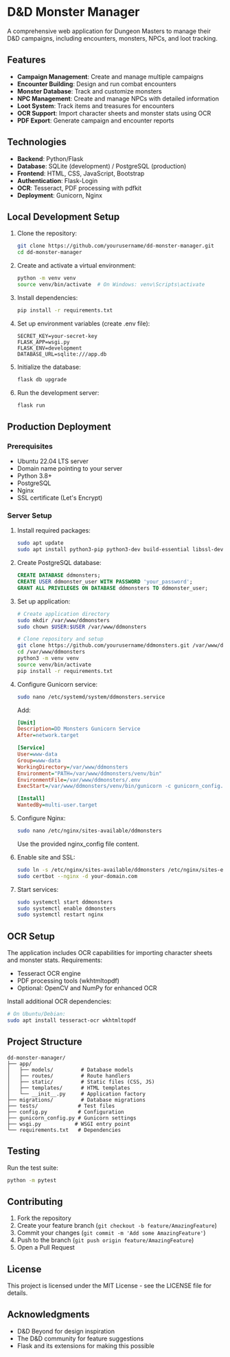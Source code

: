 # D&D Monster Manager

A comprehensive web application for Dungeon Masters to manage their D&D campaigns, including encounters, monsters, NPCs, and loot tracking.

## Features

- **Campaign Management**: Create and manage multiple campaigns
- **Encounter Building**: Design and run combat encounters
- **Monster Database**: Track and customize monsters
- **NPC Management**: Create and manage NPCs with detailed information
- **Loot System**: Track items and treasures for encounters
- **OCR Support**: Import character sheets and monster stats using OCR
- **PDF Export**: Generate campaign and encounter reports

## Technologies

- **Backend**: Python/Flask
- **Database**: SQLite (development) / PostgreSQL (production)
- **Frontend**: HTML, CSS, JavaScript, Bootstrap
- **Authentication**: Flask-Login
- **OCR**: Tesseract, PDF processing with pdfkit
- **Deployment**: Gunicorn, Nginx

## Local Development Setup

1. Clone the repository:
   ```bash
   git clone https://github.com/yourusername/dd-monster-manager.git
   cd dd-monster-manager
   ```

2. Create and activate a virtual environment:
   ```bash
   python -m venv venv
   source venv/bin/activate  # On Windows: venv\Scripts\activate
   ```

3. Install dependencies:
   ```bash
   pip install -r requirements.txt
   ```

4. Set up environment variables (create .env file):
   ```
   SECRET_KEY=your-secret-key
   FLASK_APP=wsgi.py
   FLASK_ENV=development
   DATABASE_URL=sqlite:///app.db
   ```

5. Initialize the database:
   ```bash
   flask db upgrade
   ```

6. Run the development server:
   ```bash
   flask run
   ```

## Production Deployment

### Prerequisites

- Ubuntu 22.04 LTS server
- Domain name pointing to your server
- Python 3.8+
- PostgreSQL
- Nginx
- SSL certificate (Let's Encrypt)

### Server Setup

1. Install required packages:
   ```bash
   sudo apt update
   sudo apt install python3-pip python3-dev build-essential libssl-dev libffi-dev python3-setuptools python3-venv nginx postgresql postgresql-contrib
   ```

2. Create PostgreSQL database:
   ```sql
   CREATE DATABASE ddmonsters;
   CREATE USER ddmonster_user WITH PASSWORD 'your_password';
   GRANT ALL PRIVILEGES ON DATABASE ddmonsters TO ddmonster_user;
   ```

3. Set up application:
   ```bash
   # Create application directory
   sudo mkdir /var/www/ddmonsters
   sudo chown $USER:$USER /var/www/ddmonsters

   # Clone repository and setup
   git clone https://github.com/yourusername/ddmonsters.git /var/www/ddmonsters
   cd /var/www/ddmonsters
   python3 -m venv venv
   source venv/bin/activate
   pip install -r requirements.txt
   ```

4. Configure Gunicorn service:
   ```bash
   sudo nano /etc/systemd/system/ddmonsters.service
   ```
   Add:
   ```ini
   [Unit]
   Description=DD Monsters Gunicorn Service
   After=network.target

   [Service]
   User=www-data
   Group=www-data
   WorkingDirectory=/var/www/ddmonsters
   Environment="PATH=/var/www/ddmonsters/venv/bin"
   EnvironmentFile=/var/www/ddmonsters/.env
   ExecStart=/var/www/ddmonsters/venv/bin/gunicorn -c gunicorn_config.py wsgi:app

   [Install]
   WantedBy=multi-user.target
   ```

5. Configure Nginx:
   ```bash
   sudo nano /etc/nginx/sites-available/ddmonsters
   ```
   Use the provided nginx_config file content.

6. Enable site and SSL:
   ```bash
   sudo ln -s /etc/nginx/sites-available/ddmonsters /etc/nginx/sites-enabled/
   sudo certbot --nginx -d your-domain.com
   ```

7. Start services:
   ```bash
   sudo systemctl start ddmonsters
   sudo systemctl enable ddmonsters
   sudo systemctl restart nginx
   ```

## OCR Setup

The application includes OCR capabilities for importing character sheets and monster stats. Requirements:

- Tesseract OCR engine
- PDF processing tools (wkhtmltopdf)
- Optional: OpenCV and NumPy for enhanced OCR

Install additional OCR dependencies:
```bash
# On Ubuntu/Debian:
sudo apt install tesseract-ocr wkhtmltopdf
```

## Project Structure

```
dd-monster-manager/
├── app/
│   ├── models/         # Database models
│   ├── routes/         # Route handlers
│   ├── static/         # Static files (CSS, JS)
│   ├── templates/      # HTML templates
│   └── __init__.py     # Application factory
├── migrations/         # Database migrations
├── tests/             # Test files
├── config.py          # Configuration
├── gunicorn_config.py # Gunicorn settings
├── wsgi.py           # WSGI entry point
└── requirements.txt   # Dependencies
```

## Testing

Run the test suite:
```bash
python -m pytest
```

## Contributing

1. Fork the repository
2. Create your feature branch (`git checkout -b feature/AmazingFeature`)
3. Commit your changes (`git commit -m 'Add some AmazingFeature'`)
4. Push to the branch (`git push origin feature/AmazingFeature`)
5. Open a Pull Request

## License

This project is licensed under the MIT License - see the LICENSE file for details.

## Acknowledgments

- D&D Beyond for design inspiration
- The D&D community for feature suggestions
- Flask and its extensions for making this possible 